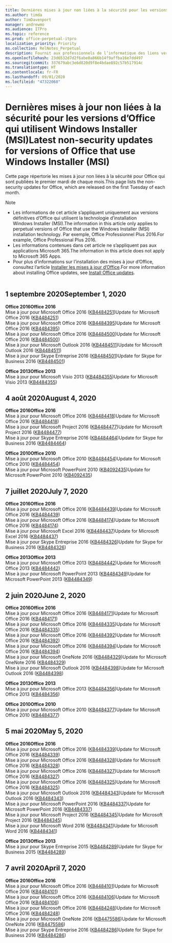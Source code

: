 ```yaml
---
title: Dernières mises à jour non liées à la sécurité pour les versions d’Office qui utilisent Windows Installer (MSI)
ms.author: timda
author: TimDavenport
manager: andrewmo
ms.audience: ITPro
ms.topic: reference
ms.prod: office-perpetual-itpro
localization_priority: Priority
ms.collection: RelNotes_Perpetual
description: Fournit aux professionnels de l’informatique des liens vers les dernières informations sur les mises à jour non liées à la sécurité pour les versions définitives d’Office 2016, Office 2013 et Office 2010
ms.openlocfilehash: 23d6532d7d2f6abe0a866b14f9affba16e7dd497
ms.sourcegitcommit: 337679abc3e6d820d9f8e4bdae892c57b517914c
ms.translationtype: HT
ms.contentlocale: fr-FR
ms.lasthandoff: 09/01/2020
ms.locfileid: "47322068"
---
```

# <a name="latest-non-security-updates-for-versions-of-office-that-use-windows-installer-msi"></a><span data-ttu-id="0dce9-103">Dernières mises à jour non liées à la sécurité pour les versions d’Office qui utilisent Windows Installer (MSI)</span><span class="sxs-lookup"><span data-stu-id="0dce9-103">Latest non-security updates for versions of Office that use Windows Installer (MSI)</span></span>

<span data-ttu-id="0dce9-104">Cette page répertorie les mises à jour non liées à la sécurité pour Office qui sont publiées le premier mardi de chaque mois.</span><span class="sxs-lookup"><span data-stu-id="0dce9-104">This page lists the non-security updates for Office, which are released on the first Tuesday of each month.</span></span>

> [!NOTE]
> - <span data-ttu-id="0dce9-105">Les informations de cet article s’appliquent uniquement aux versions définitives d’Office qui utilisent la technologie d’installation Windows Installer (MSI).</span><span class="sxs-lookup"><span data-stu-id="0dce9-105">The information in this article only applies to perpetual versions of Office that use the Windows Installer (MSI) installation technology.</span></span> <span data-ttu-id="0dce9-106">Par exemple, Office Professionnel Plus 2016.</span><span class="sxs-lookup"><span data-stu-id="0dce9-106">For example, Office Professional Plus 2016.</span></span>
> - <span data-ttu-id="0dce9-107">Les informations contenues dans cet article ne s’appliquent pas aux applications Microsoft 365.</span><span class="sxs-lookup"><span data-stu-id="0dce9-107">The information in this article does not apply to Microsoft 365 Apps.</span></span>
> - <span data-ttu-id="0dce9-108">Pour plus d’informations sur l’installation des mises à jour d’Office, consultez l’article [Installer les mises à jour d’Office](https://support.office.com/article/2ab296f3-7f03-43a2-8e50-46de917611c5).</span><span class="sxs-lookup"><span data-stu-id="0dce9-108">For more information about installing Office updates, see [Install Office updates](https://support.office.com/article/2ab296f3-7f03-43a2-8e50-46de917611c5).</span></span>
<br/><br/>

## <a name="september-1-2020"></a><span data-ttu-id="0dce9-109">1 septembre 2020</span><span class="sxs-lookup"><span data-stu-id="0dce9-109">September 1, 2020</span></span>
<span data-ttu-id="0dce9-110">**Office 2016**</span><span class="sxs-lookup"><span data-stu-id="0dce9-110">**Office 2016**</span></span><br/>
<span data-ttu-id="0dce9-111">Mise à jour pour Microsoft Office 2016 ([KB4484251](https://support.microsoft.com/help/4484251))</span><span class="sxs-lookup"><span data-stu-id="0dce9-111">Update for Microsoft Office 2016 ([KB4484251](https://support.microsoft.com/help/4484251))</span></span><br/>
<span data-ttu-id="0dce9-112">Mise à jour pour Microsoft Office 2016 ([KB4484395](https://support.microsoft.com/help/4484395))</span><span class="sxs-lookup"><span data-stu-id="0dce9-112">Update for Microsoft Office 2016 ([KB4484395](https://support.microsoft.com/help/4484395))</span></span><br/> <span data-ttu-id="0dce9-113">Mise à jour pour Microsoft Office 2016 ([KB4484500](https://support.microsoft.com/help/4484500))</span><span class="sxs-lookup"><span data-stu-id="0dce9-113">Update for Microsoft Office 2016 ([KB4484500](https://support.microsoft.com/help/4484500))</span></span> <br/>
<span data-ttu-id="0dce9-114">Mise à jour pour Microsoft Outlook 2016 ([KB4484511](https://support.microsoft.com/help/4484511))</span><span class="sxs-lookup"><span data-stu-id="0dce9-114">Update for Microsoft Outlook 2016 ([KB4484511](https://support.microsoft.com/help/4484511))</span></span> <br/>
<span data-ttu-id="0dce9-115">Mise à jour pour Skype Entreprise 2016 ([KB4484501](https://support.microsoft.com/help/4484501))</span><span class="sxs-lookup"><span data-stu-id="0dce9-115">Update for Skype for Business 2016 ([KB4484501](https://support.microsoft.com/help/4484501))</span></span> <br/>

<span data-ttu-id="0dce9-116">**Office 2013**</span><span class="sxs-lookup"><span data-stu-id="0dce9-116">**Office 2013**</span></span><br/>
<span data-ttu-id="0dce9-117">Mise à jour pour Microsoft Visio 2013 ([KB4484355](https://support.microsoft.com/help/4484355))</span><span class="sxs-lookup"><span data-stu-id="0dce9-117">Update for Microsoft Visio 2013 ([KB4484355](https://support.microsoft.com/help/4484355))</span></span><br/>

## <a name="august-4-2020"></a><span data-ttu-id="0dce9-118">4 août 2020</span><span class="sxs-lookup"><span data-stu-id="0dce9-118">August 4, 2020</span></span>

<span data-ttu-id="0dce9-119">**Office 2016**</span><span class="sxs-lookup"><span data-stu-id="0dce9-119">**Office 2016**</span></span><br/>
<span data-ttu-id="0dce9-120">Mise à jour pour Microsoft Office 2016 ([KB4484418](https://support.microsoft.com/help/4484418))</span><span class="sxs-lookup"><span data-stu-id="0dce9-120">Update for Microsoft Office 2016 ([KB4484418](https://support.microsoft.com/help/4484418))</span></span><br/> <span data-ttu-id="0dce9-121">Mise à jour pour Microsoft Project 2016 ([KB4484477](https://support.microsoft.com/help/4484477))</span><span class="sxs-lookup"><span data-stu-id="0dce9-121">Update for Microsoft Project 2016 ([KB4484477](https://support.microsoft.com/help/4484477))</span></span><br/>
<span data-ttu-id="0dce9-122">Mise à jour pour Skype Entreprise 2016 ([KB4484464](https://support.microsoft.com/help/4484464))</span><span class="sxs-lookup"><span data-stu-id="0dce9-122">Update for Skype for Business 2016 ([KB4484464](https://support.microsoft.com/help/4484464))</span></span><br/> 

<span data-ttu-id="0dce9-123">**Office 2010**</span><span class="sxs-lookup"><span data-stu-id="0dce9-123">**Office 2010**</span></span><br/>
<span data-ttu-id="0dce9-124">Mise à jour pour Microsoft Office 2010 ([KB4484454](https://support.microsoft.com/help/4484454))</span><span class="sxs-lookup"><span data-stu-id="0dce9-124">Update for Microsoft Office 2010 ([KB4484454](https://support.microsoft.com/help/4484454))</span></span><br/> <span data-ttu-id="0dce9-125">Mise à jour pour Microsoft PowerPoint 2010 ([KB4092435](https://support.microsoft.com/help/4092435))</span><span class="sxs-lookup"><span data-stu-id="0dce9-125">Update for Microsoft PowerPoint 2010 ([KB4092435](https://support.microsoft.com/help/4092435))</span></span><br/> 

## <a name="july-7-2020"></a><span data-ttu-id="0dce9-126">7 juillet 2020</span><span class="sxs-lookup"><span data-stu-id="0dce9-126">July 7, 2020</span></span>

<span data-ttu-id="0dce9-127">**Office 2016**</span><span class="sxs-lookup"><span data-stu-id="0dce9-127">**Office 2016**</span></span><br/>
<span data-ttu-id="0dce9-128">Mise à jour pour Microsoft Office 2016 ([KB4484439](https://support.microsoft.com/help/4484439))</span><span class="sxs-lookup"><span data-stu-id="0dce9-128">Update for Microsoft Office 2016 ([KB4484439](https://support.microsoft.com/help/4484439))</span></span><br/> <span data-ttu-id="0dce9-129">Mise à jour pour Microsoft Office 2016 ([KB4484174](https://support.microsoft.com/help/4484174))</span><span class="sxs-lookup"><span data-stu-id="0dce9-129">Update for Microsoft Office 2016 ([KB4484174](https://support.microsoft.com/help/4484174))</span></span><br/> <span data-ttu-id="0dce9-130">Mise à jour pour Microsoft Excel 2016 ([KB4484437](https://support.microsoft.com/help/4484437))</span><span class="sxs-lookup"><span data-stu-id="0dce9-130">Update for Microsoft Excel 2016 ([KB4484437](https://support.microsoft.com/help/4484437))</span></span><br/>
<span data-ttu-id="0dce9-131">Mise à jour pour Skype Entreprise 2016 ([KB4484326](https://support.microsoft.com/help/4484326))</span><span class="sxs-lookup"><span data-stu-id="0dce9-131">Update for Skype for Business 2016 ([KB4484326](https://support.microsoft.com/help/4484326))</span></span><br/> 

<span data-ttu-id="0dce9-132">**Office 2013**</span><span class="sxs-lookup"><span data-stu-id="0dce9-132">**Office 2013**</span></span><br/>
<span data-ttu-id="0dce9-133">Mise à jour pour Microsoft Office 2013 ([KB4484442](https://support.microsoft.com/help/4484442))</span><span class="sxs-lookup"><span data-stu-id="0dce9-133">Update for Microsoft Office 2013 ([KB4484442](https://support.microsoft.com/help/4484442))</span></span><br/> <span data-ttu-id="0dce9-134">Mise à jour pour Microsoft PowerPoint 2013 ([KB4484349](https://support.microsoft.com/help/4484349))</span><span class="sxs-lookup"><span data-stu-id="0dce9-134">Update for Microsoft PowerPoint 2013 ([KB4484349](https://support.microsoft.com/help/4484349))</span></span><br/> 


## <a name="june-2-2020"></a><span data-ttu-id="0dce9-135">2 juin 2020</span><span class="sxs-lookup"><span data-stu-id="0dce9-135">June 2, 2020</span></span>

<span data-ttu-id="0dce9-136">**Office 2016**</span><span class="sxs-lookup"><span data-stu-id="0dce9-136">**Office 2016**</span></span><br/>
<span data-ttu-id="0dce9-137">Mise à jour pour Microsoft Office 2016 ([KB4484171](https://support.microsoft.com/help/4484171))</span><span class="sxs-lookup"><span data-stu-id="0dce9-137">Update for Microsoft Office 2016 ([KB4484171](https://support.microsoft.com/help/4484171))</span></span><br/> <span data-ttu-id="0dce9-138">Mise à jour pour Microsoft Office 2016 ([KB4484335](https://support.microsoft.com/help/4484335))</span><span class="sxs-lookup"><span data-stu-id="0dce9-138">Update for Microsoft Office 2016 ([KB4484335](https://support.microsoft.com/help/4484335))</span></span><br/> <span data-ttu-id="0dce9-139">Mise à jour pour Microsoft Office 2016 ([KB4484392](https://support.microsoft.com/help/4484392))</span><span class="sxs-lookup"><span data-stu-id="0dce9-139">Update for Microsoft Office 2016 ([KB4484392](https://support.microsoft.com/help/4484392))</span></span><br/> <span data-ttu-id="0dce9-140">Mise à jour pour Microsoft Office 2016 ([KB4484394](https://support.microsoft.com/help/4484394))</span><span class="sxs-lookup"><span data-stu-id="0dce9-140">Update for Microsoft Office 2016 ([KB4484394](https://support.microsoft.com/help/4484394))</span></span><br/> <span data-ttu-id="0dce9-141">Mise à jour pour Microsoft OneNote 2016 ([KB4484329](https://support.microsoft.com/help/4484329))</span><span class="sxs-lookup"><span data-stu-id="0dce9-141">Update for Microsoft OneNote 2016 ([KB4484329](https://support.microsoft.com/help/4484329))</span></span><br/>
<span data-ttu-id="0dce9-142">Mise à jour pour Microsoft Outlook 2016 ([KB4484398](https://support.microsoft.com/help/4484398))</span><span class="sxs-lookup"><span data-stu-id="0dce9-142">Update for Microsoft Outlook 2016 ([KB4484398](https://support.microsoft.com/help/4484398))</span></span><br/> 

<span data-ttu-id="0dce9-143">**Office 2013**</span><span class="sxs-lookup"><span data-stu-id="0dce9-143">**Office 2013**</span></span><br/>
<span data-ttu-id="0dce9-144">Mise à jour pour Microsoft Office 2013 ([KB4484356](https://support.microsoft.com/help/4484356))</span><span class="sxs-lookup"><span data-stu-id="0dce9-144">Update for Microsoft Office 2013 ([KB4484356](https://support.microsoft.com/help/4484356))</span></span><br/> 

<span data-ttu-id="0dce9-145">**Office 2010**</span><span class="sxs-lookup"><span data-stu-id="0dce9-145">**Office 2010**</span></span><br/>
<span data-ttu-id="0dce9-146">Mise à jour pour Microsoft Office 2010 ([KB4484377](https://support.microsoft.com/help/4484377))</span><span class="sxs-lookup"><span data-stu-id="0dce9-146">Update for Microsoft Office 2010 ([KB4484377](https://support.microsoft.com/help/4484377))</span></span><br/> 


## <a name="may-5-2020"></a><span data-ttu-id="0dce9-147">5 mai 2020</span><span class="sxs-lookup"><span data-stu-id="0dce9-147">May 5, 2020</span></span>

<span data-ttu-id="0dce9-148">**Office 2016**</span><span class="sxs-lookup"><span data-stu-id="0dce9-148">**Office 2016**</span></span><br/>
<span data-ttu-id="0dce9-149">Mise à jour pour Microsoft Office 2016 ([KB4484339](https://support.microsoft.com/help/4484339))</span><span class="sxs-lookup"><span data-stu-id="0dce9-149">Update for Microsoft Office 2016 ([KB4484339](https://support.microsoft.com/help/4484339))</span></span><br/> <span data-ttu-id="0dce9-150">Mise à jour pour Microsoft Office 2016 ([KB4484328](https://support.microsoft.com/help/4484328))</span><span class="sxs-lookup"><span data-stu-id="0dce9-150">Update for Microsoft Office 2016 ([KB4484328](https://support.microsoft.com/help/4484328))</span></span><br/> <span data-ttu-id="0dce9-151">Mise à jour pour Microsoft Office 2016 ([KB4484327](https://support.microsoft.com/help/4484327))</span><span class="sxs-lookup"><span data-stu-id="0dce9-151">Update for Microsoft Office 2016 ([KB4484327](https://support.microsoft.com/help/4484327))</span></span><br/> <span data-ttu-id="0dce9-152">Mise à jour pour Microsoft Office 2016 ([KB4484325](https://support.microsoft.com/help/4484325))</span><span class="sxs-lookup"><span data-stu-id="0dce9-152">Update for Microsoft Office 2016 ([KB4484325](https://support.microsoft.com/help/4484325))</span></span><br/> <span data-ttu-id="0dce9-153">Mise à jour pour Microsoft Outlook 2016 ([KB4484343](https://support.microsoft.com/help/4484343))</span><span class="sxs-lookup"><span data-stu-id="0dce9-153">Update for Microsoft Outlook 2016 ([KB4484343](https://support.microsoft.com/help/4484343))</span></span><br/> <span data-ttu-id="0dce9-154">Mise à jour pour Microsoft PowerPoint 2016 ([KB4484337](https://support.microsoft.com/help/4484337))</span><span class="sxs-lookup"><span data-stu-id="0dce9-154">Update for Microsoft PowerPoint 2016 ([KB4484337](https://support.microsoft.com/help/4484337))</span></span><br/> <span data-ttu-id="0dce9-155">Mise à jour pour Microsoft Project 2016 ([KB4484345](https://support.microsoft.com/help/4484345))</span><span class="sxs-lookup"><span data-stu-id="0dce9-155">Update for Microsoft Project 2016 ([KB4484345](https://support.microsoft.com/help/4484345))</span></span><br/> <span data-ttu-id="0dce9-156">Mise à jour pour Microsoft Word 2016 ([KB4484341](https://support.microsoft.com/help/4484341))</span><span class="sxs-lookup"><span data-stu-id="0dce9-156">Update for Microsoft Word 2016 ([KB4484341](https://support.microsoft.com/help/4484341))</span></span><br/> 


<span data-ttu-id="0dce9-157">**Office 2013**</span><span class="sxs-lookup"><span data-stu-id="0dce9-157">**Office 2013**</span></span><br/>
<span data-ttu-id="0dce9-158">Mise à jour pour Skype Entreprise 2015 ([KB4484289](https://support.microsoft.com/help/4484289))</span><span class="sxs-lookup"><span data-stu-id="0dce9-158">Update for Skype for Business 2015 ([KB4484289](https://support.microsoft.com/help/4484289))</span></span><br/>

## <a name="april-7-2020"></a><span data-ttu-id="0dce9-159">7 avril 2020</span><span class="sxs-lookup"><span data-stu-id="0dce9-159">April 7, 2020</span></span>

<span data-ttu-id="0dce9-160">**Office 2016**</span><span class="sxs-lookup"><span data-stu-id="0dce9-160">**Office 2016**</span></span><br/>
<span data-ttu-id="0dce9-161">Mise à jour pour Microsoft Office 2016 ([KB4484101](https://support.microsoft.com/help/4484101))</span><span class="sxs-lookup"><span data-stu-id="0dce9-161">Update for Microsoft Office 2016 ([KB4484101](https://support.microsoft.com/help/4484101))</span></span><br/>
<span data-ttu-id="0dce9-162">Mise à jour pour Microsoft Office 2016 ([KB4484106](https://support.microsoft.com/help/4484106))</span><span class="sxs-lookup"><span data-stu-id="0dce9-162">Update for Microsoft Office 2016 ([KB4484106](https://support.microsoft.com/help/4484106))</span></span><br/>
<span data-ttu-id="0dce9-163">Mise à jour pour Microsoft Office 2016 ([KB4484248](https://support.microsoft.com/help/4484248))</span><span class="sxs-lookup"><span data-stu-id="0dce9-163">Update for Microsoft Office 2016 ([KB4484248](https://support.microsoft.com/help/4484248))</span></span><br/>
<span data-ttu-id="0dce9-164">Mise à jour pour Microsoft OneNote 2016 ([KB4475586](https://support.microsoft.com/help/4475586))</span><span class="sxs-lookup"><span data-stu-id="0dce9-164">Update for Microsoft OneNote 2016 ([KB4475586](https://support.microsoft.com/help/4475586))</span></span><br/>
<span data-ttu-id="0dce9-165">Mise à jour pour Skype Entreprise 2016 ([KB4484286](https://support.microsoft.com/help/4484286))</span><span class="sxs-lookup"><span data-stu-id="0dce9-165">Update for Skype for Business 2016 ([KB4484286](https://support.microsoft.com/help/4484286))</span></span> <br/>

<br/>

 

